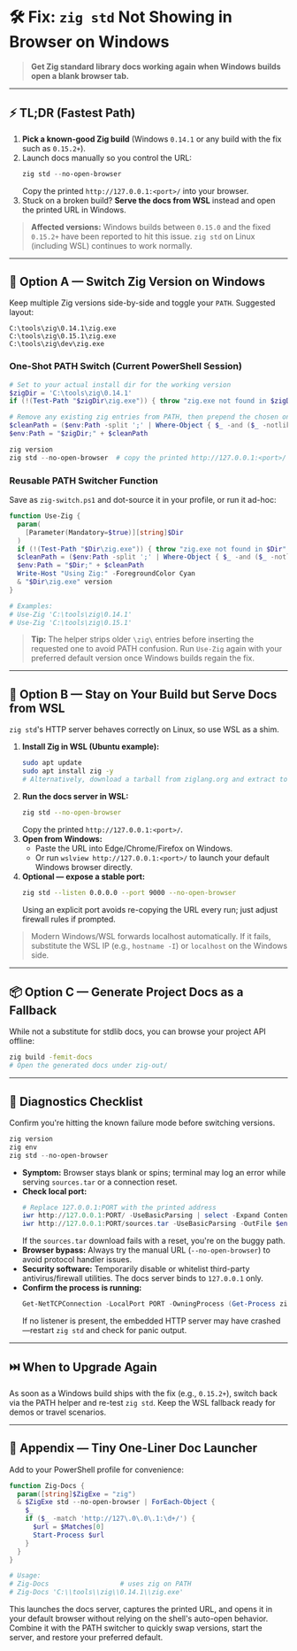 # 🛠️ Fix: `zig std` Not Showing in Browser on Windows

> **Get Zig standard library docs working again when Windows builds open a blank browser tab.**

---

## ⚡ TL;DR (Fastest Path)

1. **Pick a known-good Zig build** (Windows `0.14.1` or any build with the fix such as `0.15.2+`).
2. Launch docs manually so you control the URL:
   ```powershell
   zig std --no-open-browser
   ```
   Copy the printed `http://127.0.0.1:<port>/` into your browser.
3. Stuck on a broken build? **Serve the docs from WSL** instead and open the printed URL in Windows.

> **Affected versions:** Windows builds between `0.15.0` and the fixed `0.15.2+` have been reported to hit this issue. `zig std` on Linux (including WSL) continues to work normally.

---

## 🔁 Option A — Switch Zig Version on Windows

Keep multiple Zig versions side-by-side and toggle your `PATH`. Suggested layout:

```
C:\tools\zig\0.14.1\zig.exe
C:\tools\zig\0.15.1\zig.exe
C:\tools\zig\dev\zig.exe
```

### One-Shot PATH Switch (Current PowerShell Session)

```powershell
# Set to your actual install dir for the working version
$zigDir = 'C:\tools\zig\0.14.1'
if (!(Test-Path "$zigDir\zig.exe")) { throw "zig.exe not found in $zigDir" }

# Remove any existing zig entries from PATH, then prepend the chosen one
$cleanPath = ($env:Path -split ';' | Where-Object { $_ -and ($_ -notlike '*\zig\*') }) -join ';'
$env:Path = "$zigDir;" + $cleanPath

zig version
zig std --no-open-browser  # copy the printed http://127.0.0.1:<port>/ into your browser
```

### Reusable PATH Switcher Function

Save as `zig-switch.ps1` and dot-source it in your profile, or run it ad-hoc:

```powershell
function Use-Zig {
  param(
    [Parameter(Mandatory=$true)][string]$Dir
  )
  if (!(Test-Path "$Dir\zig.exe")) { throw "zig.exe not found in $Dir" }
  $cleanPath = ($env:Path -split ';' | Where-Object { $_ -and ($_ -notlike '*\zig\*') }) -join ';'
  $env:Path = "$Dir;" + $cleanPath
  Write-Host "Using Zig:" -ForegroundColor Cyan
  & "$Dir\zig.exe" version
}

# Examples:
# Use-Zig 'C:\tools\zig\0.14.1'
# Use-Zig 'C:\tools\zig\0.15.1'
```

> **Tip:** The helper strips older `\zig\` entries before inserting the requested one to avoid PATH confusion. Run `Use-Zig` again with your preferred default version once Windows builds regain the fix.

---

## 🐧 Option B — Stay on Your Build but Serve Docs from WSL

`zig std`'s HTTP server behaves correctly on Linux, so use WSL as a shim.

1. **Install Zig in WSL (Ubuntu example):**
   ```bash
   sudo apt update
   sudo apt install zig -y
   # Alternatively, download a tarball from ziglang.org and extract to ~/zig
   ```
2. **Run the docs server in WSL:**
   ```bash
   zig std --no-open-browser
   ```
   Copy the printed `http://127.0.0.1:<port>/`.
3. **Open from Windows:**
   - Paste the URL into Edge/Chrome/Firefox on Windows.
   - Or run `wslview http://127.0.0.1:<port>/` to launch your default Windows browser directly.
4. **Optional — expose a stable port:**
   ```bash
   zig std --listen 0.0.0.0 --port 9000 --no-open-browser
   ```
   Using an explicit port avoids re-copying the URL every run; just adjust firewall rules if prompted.

> Modern Windows/WSL forwards localhost automatically. If it fails, substitute the WSL IP (e.g., `hostname -I`) or `localhost` on the Windows side.

---

## 📦 Option C — Generate Project Docs as a Fallback

While not a substitute for stdlib docs, you can browse your project API offline:

```bash
zig build -femit-docs
# Open the generated docs under zig-out/
```

---

## 🧪 Diagnostics Checklist

Confirm you're hitting the known failure mode before switching versions.

```powershell
zig version
zig env
zig std --no-open-browser
```

- **Symptom:** Browser stays blank or spins; terminal may log an error while serving `sources.tar` or a connection reset.
- **Check local port:**
  ```powershell
  # Replace 127.0.0.1:PORT with the printed address
  iwr http://127.0.0.1:PORT/ -UseBasicParsing | select -Expand Content | sls '<title' -SimpleMatch
  iwr http://127.0.0.1:PORT/sources.tar -UseBasicParsing -OutFile $env:TEMP\zig_sources.tar
  ```
  If the `sources.tar` download fails with a reset, you're on the buggy path.
- **Browser bypass:** Always try the manual URL (`--no-open-browser`) to avoid protocol handler issues.
- **Security software:** Temporarily disable or whitelist third-party antivirus/firewall utilities. The docs server binds to `127.0.0.1` only.
- **Confirm the process is running:**
  ```powershell
  Get-NetTCPConnection -LocalPort PORT -OwningProcess (Get-Process zig).Id
  ```
  If no listener is present, the embedded HTTP server may have crashed—restart `zig std` and check for panic output.

---

## ⏭️ When to Upgrade Again

As soon as a Windows build ships with the fix (e.g., `0.15.2+`), switch back via the PATH helper and re-test `zig std`. Keep the WSL fallback ready for demos or travel scenarios.

---

## 🧰 Appendix — Tiny One-Liner Doc Launcher

Add to your PowerShell profile for convenience:

```powershell
function Zig-Docs {
  param([string]$ZigExe = "zig")
  & $ZigExe std --no-open-browser | ForEach-Object {
    $_
    if ($_ -match 'http://127\.0\.0\.1:\d+/') {
      $url = $Matches[0]
      Start-Process $url
    }
  }
}

# Usage:
# Zig-Docs                  # uses zig on PATH
# Zig-Docs 'C:\\tools\\zig\\0.14.1\\zig.exe'
```

This launches the docs server, captures the printed URL, and opens it in your default browser without relying on the shell's auto-open behavior. Combine it with the PATH switcher to quickly swap versions, start the server, and restore your preferred default.
